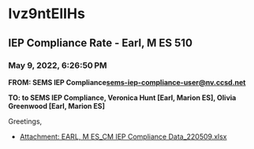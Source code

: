 # lvz9ntElIHs
## IEP Compliance Rate - Earl, M ES 510
### May 9, 2022, 6:26:50 PM
**FROM: SEMS IEP Compliance<sems-iep-compliance-user@nv.ccsd.net>**

**TO: to SEMS IEP Compliance, Veronica Hunt [Earl, Marion ES], Olivia Greenwood [Earl, Marion ES]**


Greetings,  





* [Attachment: EARL, M ES_CM IEP Compliance Data_220509.xlsx](lvz9ntElIHs-attachment-1.xlsx)
